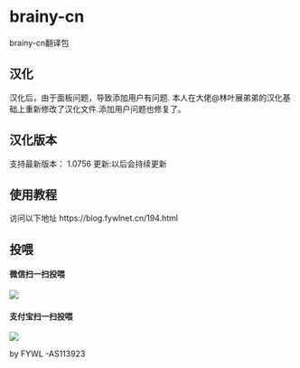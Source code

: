 # brainy-cn
brainy-cn翻译包
<h2>汉化</h2>
汉化后，由于面板问题，导致添加用户有问题.
本人在大佬@林叶展弟弟的汉化基础上重新修改了汉化文件.添加用户问题也修复了。

<h2>汉化版本</h2>
支持最新版本： 1.0756
更新:以后会持续更新

<h2>使用教程</h2>
访问以下地址 https://blog.fywlnet.cn/194.html

<h2>投喂</h2>			
<h4>微信扫一扫投喂</h4>
<img src="https://blog.fywlnet.cn/images/1539175170786.jpg">
<h4>支付宝扫一扫投喂</h4>
<img src="https://blog.fywlnet.cn/images/1539175192974.jpg">


by FYWL -AS113923
